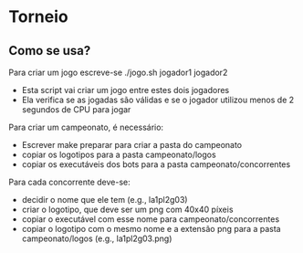 # Torneio

## Como se usa?

Para criar um jogo escreve-se ./jogo.sh jogador1 jogador2

* Esta script vai criar um jogo entre estes dois jogadores
* Ela verifica se as jogadas são válidas e se o jogador utilizou menos de 2 segundos de CPU para jogar

Para criar um campeonato, é necessário:

* Escrever make preparar para criar a pasta do campeonato
* copiar os logotipos para a pasta campeonato/logos
* copiar os executáveis dos bots para a pasta campeonato/concorrentes

Para cada concorrente deve-se:
* decidir o nome que ele tem (e.g., la1pl2g03)
* criar o logotipo, que deve ser um png com 40x40 píxeis
* copiar o executável com esse nome para campeonato/concorrentes
* copiar o logotipo com o mesmo nome e a extensão png para a pasta campeonato/logos (e.g., la1pl2g03.png)
